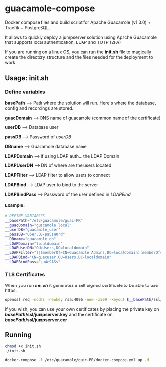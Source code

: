 # guacamole-compose
Docker compose files and build script for Apache Guacamole (v1.3.0) + Traefik + PostgreSQL.

It allows to quickly deploy a jumpserver solution using Apache Guacamole that supports local authentication, LDAP and TOTP (2FA)

If you are running on a linux OS, you can run the **init.sh** file to magically create the directory structure and the files needed for the deployment to work

## Usage: init.sh
### Define variables
**basePath** --> Path where the solution will run. Here's where the database, config and recordings are stored.

**guacDomain** --> DNS name of guacamole (common name of the certificate)

**userDB** --> Database user

**passDB** --> Password of *userDB*

**DBname** --> Guacamole database name

**LDAPDomain** --> If using LDAP auth... the LDAP Domain

**LDAPUserDN** --> DN of where are the users located

**LDAPFilter** --> LDAP filter to allow users to connect

**LDAPBind** --> LDAP user to bind to the server

**LDAPBindPass** --> Password of the user defined in *LDAPBind*

#### Example:
```bash
# DEFINE VARIABLES
__basePath="/etc/guacamole/guac-PR"
__guacDomain="guacamole.local"
__userDB="guacamole_user"
__passDB="U5er.D8-pa5sW0rd"
__DBname="guacamole_db"
__LDAPDomain="localdomain"
__LDAPUserDN="OU=Users,DC=localdomain"
__LDAPFilter="(|(memberOf=CN=Guacamole Admins,DC=localdomain)(memberOf=CN=Guacamole Users,DC=localdomain))"
__LDAPBind="CN=guacuser,OU=Users,DC=localdomain"
__LDAPBindPass="gu4c9ASs"
```

### TLS Certificates
When you run ***init.sh*** it generates a self signed certificate to be able to use https.
```bash
openssl req -nodes -newkey rsa:4096 -new -x509 -keyout $__basePath/ssl/jumpserver.key -out $__basePath/ssl/jumpserver.cer -subj "/CN=$__guacDomain" -days 398
```

If you wish, you can use your own certificates by placing the private key on ***basePath*/ssl/jumpserver.key** and the certificate on ***basePath*/ssl/jumpserver.cer**


## Running

```bash
chmod +x init.sh
./init.sh

docker-compose -f /etc/guacamole/guac-PR/docker-compose.yml up -d
```
